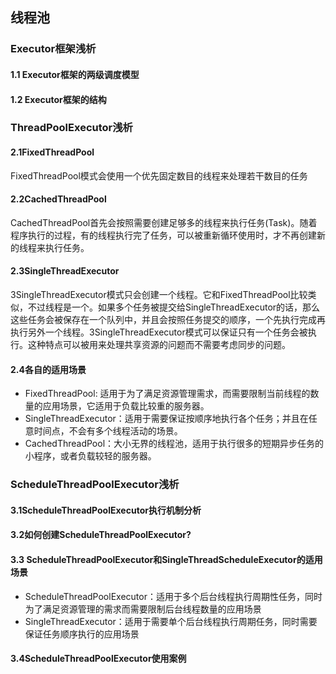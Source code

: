 ## 线程池
### Executor框架浅析
#### 1.1 Executor框架的两级调度模型



#### 1.2 Executor框架的结构




### ThreadPoolExecutor浅析
#### 2.1FixedThreadPool
FixedThreadPool模式会使用一个优先固定数目的线程来处理若干数目的任务









#### 2.2CachedThreadPool
CachedThreadPool首先会按照需要创建足够多的线程来执行任务(Task)。随着程序执行的过程，有的线程执行完了任务，可以被重新循环使用时，才不再创建新的线程来执行任务。







#### 2.3SingleThreadExecutor
3SingleThreadExecutor模式只会创建一个线程。它和FixedThreadPool比较类似，不过线程是一个。如果多个任务被提交给SingleThreadExecutor的话，那么这些任务会被保存在一个队列中，并且会按照任务提交的顺序，一个先执行完成再执行另外一个线程。3SingleThreadExecutor模式可以保证只有一个任务会被执行。这种特点可以被用来处理共享资源的问题而不需要考虑同步的问题。

#### 2.4各自的适用场景
* FixedThreadPool: 适用于为了满足资源管理需求，而需要限制当前线程的数量的应用场景，它适用于负载比较重的服务器。
* SingleThreadExecutor：适用于需要保证按顺序地执行各个任务；并且在任意时间点，不会有多个线程活动的场景。
* CachedThreadPool：大小无界的线程池，适用于执行很多的短期异步任务的小程序，或者负载较轻的服务器。

### ScheduleThreadPoolExecutor浅析
#### 3.1ScheduleThreadPoolExecutor执行机制分析



#### 3.2如何创建ScheduleThreadPoolExecutor?



#### 3.3 ScheduleThreadPoolExecutor和SingleThreadScheduleExecutor的适用场景
* ScheduleThreadPoolExecutor：适用于多个后台线程执行周期性任务，同时为了满足资源管理的需求而需要限制后台线程数量的应用场景
* SingleThreadExecutor：适用于需要单个后台线程执行周期任务，同时需要保证任务顺序执行的应用场景

#### 3.4ScheduleThreadPoolExecutor使用案例

